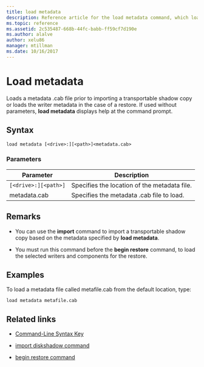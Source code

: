 ```yaml
---
title: load metadata
description: Reference article for the load metadata command, which loads a metadata .cab file prior to importing a transportable shadow copy or loads the writer metadata in the case of a restore.
ms.topic: reference
ms.assetid: 2c535487-668b-44fc-babb-ff59cf7d190e
ms.author: alalve
author: xelu86
manager: mtillman
ms.date: 10/16/2017
---
```


# Load metadata

Loads a metadata .cab file prior to importing a transportable shadow copy or loads the writer metadata in the case of a restore. If used without parameters, **load metadata** displays help at the command prompt.

## Syntax

```
load metadata [<drive>:][<path>]<metadata.cab>
```

### Parameters

| Parameter | Description |
| --------- | ----------- |
| `[<drive>:][<path>]` | Specifies the location of the metadata file. |
| metadata.cab | Specifies the metadata .cab file to load. |

## Remarks

- You can use the **import** command to import a transportable shadow copy based on the metadata specified by **load metadata**.

- You must run this command before the **begin restore** command, to load the selected writers and components for the restore.

## Examples

To load a metadata file called metafile.cab from the default location, type:

```
load metadata metafile.cab
```

## Related links

- [Command-Line Syntax Key](command-line-syntax-key.md)

- [import diskshadow command](import.md)

- [begin restore command](begin-restore.md)
